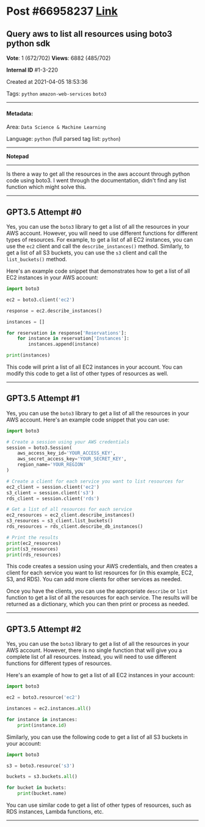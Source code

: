 
# Post \#66958237 [Link](https://stackoverflow.com/questions/66958237/)

## Query aws to list all resources using boto3 python sdk

**Vote**: 1 (672/702) **Views**: 6882 (485/702) 

**Internal ID** \#1-3-220

Created at 2021-04-05 18:53:36

Tags: `python` `amazon-web-services` `boto3`

----------

#### Metadata:

Area: `Data Science & Machine Learning`

Language: `python` (full parsed tag list: `python`)

----------

**Notepad**


----------

Is there a way to get all the resources in the aws account through python code using boto3. I went through the documentation, didn't find any list function which might solve this.


----------
        
## GPT3.5 Attempt \#0

Yes, you can use the `boto3` library to get a list of all the resources in your AWS account. However, you will need to use different functions for different types of resources. For example, to get a list of all EC2 instances, you can use the `ec2` client and call the `describe_instances()` method. Similarly, to get a list of all S3 buckets, you can use the `s3` client and call the `list_buckets()` method.

Here's an example code snippet that demonstrates how to get a list of all EC2 instances in your AWS account:

```python
import boto3

ec2 = boto3.client('ec2')

response = ec2.describe_instances()

instances = []

for reservation in response['Reservations']:
    for instance in reservation['Instances']:
        instances.append(instance)

print(instances)
```

This code will print a list of all EC2 instances in your account. You can modify this code to get a list of other types of resources as well.

--------

## GPT3.5 Attempt \#1

Yes, you can use the `boto3` library to get a list of all the resources in your AWS account. Here's an example code snippet that you can use:

```python
import boto3

# Create a session using your AWS credentials
session = boto3.Session(
    aws_access_key_id='YOUR_ACCESS_KEY',
    aws_secret_access_key='YOUR_SECRET_KEY',
    region_name='YOUR_REGION'
)

# Create a client for each service you want to list resources for
ec2_client = session.client('ec2')
s3_client = session.client('s3')
rds_client = session.client('rds')

# Get a list of all resources for each service
ec2_resources = ec2_client.describe_instances()
s3_resources = s3_client.list_buckets()
rds_resources = rds_client.describe_db_instances()

# Print the results
print(ec2_resources)
print(s3_resources)
print(rds_resources)
```

This code creates a session using your AWS credentials, and then creates a client for each service you want to list resources for (in this example, EC2, S3, and RDS). You can add more clients for other services as needed.

Once you have the clients, you can use the appropriate `describe` or `list` function to get a list of all the resources for each service. The results will be returned as a dictionary, which you can then print or process as needed.

--------

## GPT3.5 Attempt \#2

Yes, you can use the `boto3` library to get a list of all the resources in your AWS account. However, there is no single function that will give you a complete list of all resources. Instead, you will need to use different functions for different types of resources.

Here's an example of how to get a list of all EC2 instances in your account:

```python
import boto3

ec2 = boto3.resource('ec2')

instances = ec2.instances.all()

for instance in instances:
    print(instance.id)
```

Similarly, you can use the following code to get a list of all S3 buckets in your account:

```python
import boto3

s3 = boto3.resource('s3')

buckets = s3.buckets.all()

for bucket in buckets:
    print(bucket.name)
```

You can use similar code to get a list of other types of resources, such as RDS instances, Lambda functions, etc.

--------
